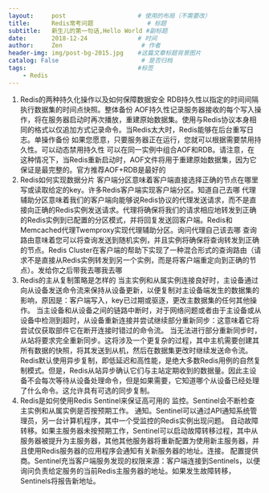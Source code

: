 ```yaml
---
layout:     post                    # 使用的布局（不需要改）
title:      Redis常考问题               # 标题
subtitle:   新生儿的第一句话,Hello World #副标题
date:       2018-12-24              # 时间
author:     Zen                      # 作者
header-img: img/post-bg-2015.jpg    #这篇文章标题背景图片
catalog: False                       # 是否归档
tags:                               #标签
    - Redis
---
```


1. Redis的两种持久化操作以及如何保障数据安全
RDB持久性以指定的时间间隔执行数据集的时间点快照。整体备份
AOF持久性记录服务器接收的每个写入操作，将在服务器启动时再次播放，重建原始数据集。使用与Redis协议本身相同的格式以仅追加方式记录命令。当Redis太大时，Redis能够在后台重写日志。单操作备份
如果您愿意，只要服务器正在运行，您就可以根据需要禁用持久性。可以动态禁用持久性
可以在同一实例中组合AOF和RDB。请注意，在这种情况下，当Redis重新启动时，AOF文件将用于重建原始数据集，因为它保证是最完整的。官方推荐AOF+RDB是最好的
2. Redis如何实现数据分片
客户端分区意味着客户端直接选择正确的节点在哪里写或读取给定的key。许多Redis客户端实现客户端分区。知道自己去哪
代理辅助分区意味着我们的客户端向能够说Redis协议的代理发送请求，而不是直接向正确的Redis实例发送请求。代理将确保将我们的请求相应地转发到正确的Redis实例到已配置的分区模式，并将回复发送回客户端。Redis和Memcached代理Twemproxy实现代理辅助分区。询问代理自己该去哪
查询路由意味着您可以将查询发送到随机实例，并且实例将确保将查询转发到正确的节点。Redis Cluster在客户端的帮助下实现了一种混合形式的查询路由（请求不是直接从Redis实例转发到另一个实例，而是将客户端重定向到正确的节点）。发给你之后带我去哪我去哪
3. Redis的主从复制策略是怎样的
当主实例和从属实例连接良好时，主设备通过向从设备发送命令流来保持从设备更新，以便复制对主设备端发生的数据集的影响，原因是：客户端写入，key已过期或驱逐，更改主数据集的任何其他操作。
当主设备和从设备之间的链路中断时，对于网络问题或者由于主设备或从设备中检测到超时，从设备重新连接并尝试继续部分重新同步：这意味着它将尝试仅获取部件它在断开连接时错过的命令流。
当无法进行部分重新同步时，从站将要求完全重新同步。这将涉及一个更复杂的过程，其中主机需要创建其所有数据的快照，将其发送到从机，然后在数据集更改时继续发送命令流。
Redis默认使用异步复制，即低延迟和高性能，是绝大多数Redis用例的自然复制模式。但是，Redis从站异步确认它们与主站定期收到的数据量。因此主设备不会每次等待从设备处理命令，但是如果需要，它知道哪个从设备已经处理了什么命令。这允许具有可选的同步复制。
4. 	Redis是如何使用Redis Sentinel来保证高可用的
监控。Sentinel会不断检查主实例和从属实例是否按预期工作。
通知。Sentinel可以通过API通知系统管理员，另一台计算机程序，其中一个受监控的Redis实例出现问题。
自动故障转移。如果主服务器未按预期工作，Sentinel可以启动故障转移过程，其中从服务器被提升为主服务器，其他其他服务器将重新配置为使用新主服务器，并且使用Redis服务器的应用程序会通知有关新服务器的地址。连接。
配置提供商。Sentinel充当客户端服务发现的权限来源：客户端连接到Sentinels，以便询问负责给定服务的当前Redis主服务器的地址。如果发生故障转移，Sentinels将报告新地址。
